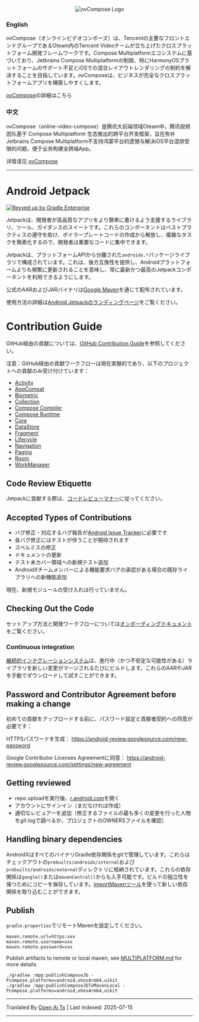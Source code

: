 ﻿<p align="center">
    <img alt="ovCompose Logo" src="https://raw.githubusercontent.com/Tencent-TDS/ovCompose-multiplatform-core/ov/compose-1.6.1/img/ovCompose.svg" />
</p>

### English
ovCompose（オンラインビデオコンポーズ）は、Tencentの主要なフロントエンドグループであるOteam内のTencent Videoチームが立ち上げたクロスプラットフォーム開発フレームワークです。Compose Multiplatformエコシステムに基づいており、Jetbrains Compose Multiplatformの制限、特にHarmonyOSプラットフォームのサポート不足とiOSでの混合レイアウトレンダリングの制約を解決することを目指しています。ovComposeは、ビジネスが完全なクロスプラットフォームアプリを構築しやすくします。

[ovCompose](https://raw.githubusercontent.com/Tencent-TDS/ovCompose-multiplatform-core/ov/compose-1.6.1/README_ovCompose_en.md)の詳細はこちら

### 中文
ovCompose（online-video-compose）是腾讯大前端领域Oteam中，腾讯视频团队基于 Compose Multiplatform 生态推出的跨平台开发框架，旨在弥补Jetbrains Compose Multiplatform不支持鸿蒙平台的遗憾与解决iOS平台混排受限的问题，便于业务构建全跨端App。

详情请见 [ovCompose](https://raw.githubusercontent.com/Tencent-TDS/ovCompose-multiplatform-core/ov/compose-1.6.1/README_ovCompose_zh.md)

---
# Android Jetpack

[![Revved up by Gradle Enterprise](https://img.shields.io/badge/Revved%20up%20by-Gradle%20Enterprise-06A0CE?logo=Gradle&labelColor=02303A)](https://ge.androidx.dev)

Jetpackは、開発者が高品質なアプリをより簡単に書けるよう支援するライブラリ、ツール、ガイダンスのスイートです。これらのコンポーネントはベストプラクティスの遵守を助け、ボイラープレートコードの作成から解放し、複雑なタスクを簡素化するので、開発者は重要なコードに集中できます。

Jetpackは、プラットフォームAPIから分離された`androidx.*`パッケージライブラリで構成されています。これは、後方互換性を提供し、Androidプラットフォームよりも頻繁に更新されることを意味し、常に最新かつ最高のJetpackコンポーネントを利用できるようにします。

公式のAARおよびJARバイナリは[Google Maven](https://maven.google.com)を通じて配布されています。

使用方法の詳細は[Android Jetpackのランディングページ](https://developer.android.com/jetpack)をご覧ください。

# Contribution Guide

GitHub経由の貢献については、[GitHub Contribution Guide](https://raw.githubusercontent.com/Tencent-TDS/ovCompose-multiplatform-core/ov/compose-1.6.1/CONTRIBUTING.md)を参照してください。

注意：GitHub経由の貢献ワークフローは現在実験的であり、以下のプロジェクトへの貢献のみ受け付けています：
* [Activity](activity)
* [AppCompat](appcompat)
* [Biometric](biometric)
* [Collection](collection)
* [Compose Compiler](compose/compiler)
* [Compose Runtime](compose/runtime)
* [Core](core)
* [DataStore](datastore)
* [Fragment](fragment)
* [Lifecycle](lifecycle)
* [Navigation](navigation)
* [Paging](paging)
* [Room](room)
* [WorkManager](work)

## Code Review Etiquette
Jetpackに貢献する際は、[コードレビューマナー](https://raw.githubusercontent.com/Tencent-TDS/ovCompose-multiplatform-core/ov/compose-1.6.1/code-review.md)に従ってください。

## Accepted Types of Contributions
* バグ修正 - 対応するバグ報告が[Android Issue Tracker](https://issuetracker.google.com/issues/new?component=192731&template=842428)に必要です
* 各バグ修正にはテストが伴うことが期待されます
* スペルミスの修正
* ドキュメントの更新
* テスト未カバー領域への新規テスト追加
* AndroidXチームメンバーによる機能要求バグの承認がある場合の既存ライブラリへの新機能追加

現在、新規モジュールの受け入れは行っていません。

## Checking Out the Code

セットアップ方法と開発ワークフローについては[オンボーディングドキュメント](https://raw.githubusercontent.com/Tencent-TDS/ovCompose-multiplatform-core/ov/compose-1.6.1/docs/onboarding.md)をご覧ください。

### Continuous integration
[継続的インテグレーションシステム](https://ci.android.com/builds/branches/aosp-androidx-main/grid?)は、進行中（かつ不安定な可能性がある）ライブラリを新しい変更がマージされるたびにビルドします。これらのAARやJARを手動でダウンロードして試すことができます。

## Password and Contributor Agreement before making a change
初めての貢献をアップロードする前に、パスワード設定と貢献者契約への同意が必要です：

HTTPSパスワードを生成：
https://android-review.googlesource.com/new-password

Google Contributor Licenses Agreementに同意：
https://android-review.googlesource.com/settings/new-agreement

## Getting reviewed
* repo uploadを実行後、[r.android.com](http://r.android.com)を開く
* アカウントにサインイン（まだなければ作成）
* 適切なレビュアーを追加（修正するファイルの最も多くの変更を行った人物をgit logで調べるか、プロジェクトのOWNERSファイルを確認）

## Handling binary dependencies
AndroidXはすべてのバイナリGradle依存関係をgitで管理しています。これらはチェックアウトの`prebuilts/androidx/internal`および`prebuilts/androidx/external`ディレクトリに格納されています。これらの依存関係は`google()`または`mavenCentral()`からも入手可能です。ビルドの独立性を保つためにコピーを保存しています。[importMavenツール](https://raw.githubusercontent.com/Tencent-TDS/ovCompose-multiplatform-core/ov/compose-1.6.1/development/importMaven/README.md)を使って新しい依存関係を取り込むことができます。

## Publish

`gradle.properties`でリモートMavenを設定してください。



```
maven.remote.url=https:xxx
maven.remote.username=xxx
maven.remote.password=xxx
```
Publish artifacts to remote or local maven, see [MULTIPLATFORM.md](https://raw.githubusercontent.com/Tencent-TDS/ovCompose-multiplatform-core/ov/compose-1.6.1/MULTIPLATFORM.md) for more details.
```
./gradlew :mpp:publishComposeJb -Pcompose.platforms=android,ohosArm64,uikit
./gradlew :mpp:publishComposeJbToMavenLocal -Pcompose.platforms=android,ohosArm64,uikit
```





---

Tranlated By [Open Ai Tx](https://github.com/OpenAiTx/OpenAiTx) | Last indexed: 2025-07-15

---